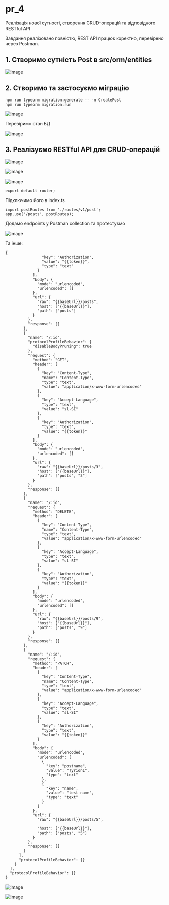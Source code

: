 # pr_4
Реалізація нової сутності, створення CRUD-операцій та відповідного RESTful API

Завдання реалізовано повністю, REST API працює коректно, перевірено через Postman.

## 1. Створимо сутність Post в src/orm/entities

![image](https://github.com/user-attachments/assets/ce72597e-6507-4ee2-bfbe-5de87219fa97)

## 2. Створимо та застосуємо міграцію 

```
npm run typeorm migration:generate -- -n CreatePost
npm run typeorm migration:run
```

![image](https://github.com/user-attachments/assets/29545262-8c3c-4114-9628-b4303af48e08)

Перевіримо стан БД

![image](https://github.com/user-attachments/assets/151244e9-f015-4a58-b013-f26510652169)

## 3. Реалізуємо RESTful API для CRUD-операцій

![image](https://github.com/user-attachments/assets/885c6192-880e-4ae4-b5af-cfd87477d88c)

![image](https://github.com/user-attachments/assets/75750eec-880d-4f2f-a875-42f729f0a06d)

![image](https://github.com/user-attachments/assets/c20168d9-028c-4cc3-8e7a-fbeb78e822ee)

```export default router;```

Підключимо його в index.ts

```
import postRoutes from './routes/v1/post';
app.use('/posts', postRoutes);
```

Додамо endpoints у Postman collection та протестуємо

![image](https://github.com/user-attachments/assets/33171e50-cae3-48ce-a626-4dcb3c365517)

Та інше: 

```
{
                "key": "Authorization",
                "value": "{{token}}",
                "type": "text"
              }
            ],
            "body": {
              "mode": "urlencoded",
              "urlencoded": []
            },
            "url": {
              "raw": "{{baseUrl}}/posts",
              "host": ["{{baseUrl}}"],
              "path": ["posts"]
            }
          },
          "response": []
        },
        {
          "name": "/:id",
          "protocolProfileBehavior": {
            "disableBodyPruning": true
          },
          "request": {
            "method": "GET",
            "header": [
              {
                "key": "Content-Type",
                "name": "Content-Type",
                "type": "text",
                "value": "application/x-www-form-urlencoded"
              },
              {
                "key": "Accept-Language",
                "type": "text",
                "value": "sl-SI"
              },
              {
                "key": "Authorization",
                "type": "text",
                "value": "{{token}}"
              }
            ],
            "body": {
              "mode": "urlencoded",
              "urlencoded": []
            },
            "url": {
              "raw": "{{baseUrl}}/posts/3",
              "host": ["{{baseUrl}}"],
              "path": ["posts", "3"]
            }
          },
          "response": []
        },
        {
          "name": "/:id",
          "request": {
            "method": "DELETE",
            "header": [
              {
                "key": "Content-Type",
                "name": "Content-Type",
                "type": "text",
                "value": "application/x-www-form-urlencoded"
              },
              {
                "key": "Accept-Language",
                "type": "text",
                "value": "sl-SI"
              },
              {
                "key": "Authorization",
                "type": "text",
                "value": "{{token}}"
              }
            ],
            "body": {
              "mode": "urlencoded",
              "urlencoded": []
            },
            "url": {
              "raw": "{{baseUrl}}/posts/9",
              "host": ["{{baseUrl}}"],
              "path": ["posts", "9"]
            }
          },
          "response": []
        },
        {
          "name": "/:id",
          "request": {
            "method": "PATCH",
            "header": [
              {
                "key": "Content-Type",
                "name": "Content-Type",
                "type": "text",
                "value": "application/x-www-form-urlencoded"
              },
              {
                "key": "Accept-Language",
                "type": "text",
                "value": "sl-SI"
              },
              {
                "key": "Authorization",
                "type": "text",
                "value": "{{token}}"
              }
            ],
            "body": {
              "mode": "urlencoded",
              "urlencoded": [
                {
                  "key": "postname",
                  "value": "Tyrion1",
                  "type": "text"
                },
                {
                  "key": "name",
                  "value": "test name",
                  "type": "text"
                }
              ]
            },
            "url": {
              "raw": "{{baseUrl}}/posts/5",

              "host": ["{{baseUrl}}"],
              "path": ["posts", "5"]
            }
          },
          "response": []
        }
      ],
      "protocolProfileBehavior": {}
    }
  ],
  "protocolProfileBehavior": {}
}
```

![image](https://github.com/user-attachments/assets/b9c7e2ab-d567-4061-a67f-195daafdeb65)

![image](https://github.com/user-attachments/assets/852e1d7d-f78a-410f-addf-02a3e81606ef)

